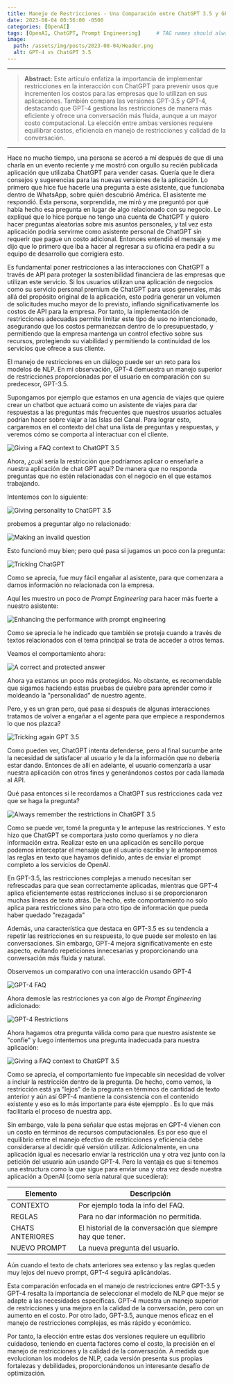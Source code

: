 ```yaml
---
title: Manejo de Restricciones - Una Comparación entre ChatGPT 3.5 y GPT-4 BBB
date: 2023-08-04 00:56:00 -0500
categories: [OpenAI]
tags: [OpenAI, ChatGPT, Prompt Engineering]     # TAG names should always be lowercase
image:
  path: /assets/img/posts/2023-08-04/Header.png
  alt: GPT-4 vs ChatGPT 3.5
---
```


---
>**Abstract:**
Este artículo enfatiza la importancia de implementar restricciones en la interacción con ChatGPT para prevenir usos que incrementen los costos para las empresas que lo utilizan en sus aplicaciones. También compara las versiones GPT-3.5 y GPT-4, destacando que GPT-4 gestiona las restricciones de manera más eficiente y ofrece una conversación más fluida, aunque a un mayor costo computacional. La elección entre ambas versiones requiere equilibrar costos, eficiencia en manejo de restricciones y calidad de la conversación.
---


Hace no mucho tiempo, una persona se acercó a mí después de que di una charla en un evento reciente y me mostró con orgullo su recién publicada aplicación que utilizaba ChatGPT para vender casas. Quería que le diera consejos y sugerencias para las nuevas versiones de la aplicación. Lo primero que hice fue hacerle una pregunta a este asistente, que funcionaba dentro de WhatsApp, sobre quién descubrió América. El asistente me respondió. Esta persona, sorprendida, me miró y me preguntó por qué había hecho esa pregunta en lugar de algo relacionado con su negocio. Le expliqué que lo hice porque no tengo una cuenta de ChatGPT y quiero hacer preguntas aleatorias sobre mis asuntos personales, y tal vez esta aplicación podría servirme como asistente personal de ChatGPT sin requerir que pague un costo adicional. Entonces entendió el mensaje y me dijo que lo primero que iba a hacer al regresar a su oficina era pedir a su equipo de desarrollo que corrigiera esto.

Es fundamental poner restricciones a las interacciones con ChatGPT a través de API para proteger la sostenibilidad financiera de las empresas que utilizan este servicio. Si los usuarios utilizan una aplicación de negocios como su servicio personal premium de ChatGPT para usos generales, más allá del propósito original de la aplicación, esto podría generar un volumen de solicitudes mucho mayor de lo previsto, inflando significativamente los costos de API para la empresa. Por tanto, la implementación de restricciones adecuadas permite limitar este tipo de uso no intencionado, asegurando que los costos permanezcan dentro de lo presupuestado, y permitiendo que la empresa mantenga un control efectivo sobre sus recursos, protegiendo su viabilidad y permitiendo la continuidad de los servicios que ofrece a sus cliente.

El manejo de restricciones en un diálogo puede ser un reto para los modelos de NLP. En mi observación, GPT-4 demuestra un manejo superior de restricciones proporcionadas por el usuario en comparación con su predecesor, GPT-3.5. 

Supongamos por ejemplo que estamos en una agencia de viajes que quiere crear un chatbot que actuará como un asistente de viajes para dar respuestas a las preguntas más frecuentes que nuestros usuarios actuales podrían hacer sobre viajar a las Islas del Canal. Para lograr esto, cargaremos en el contexto del chat una lista de preguntas y respuestas, y veremos cómo se comporta al interactuar con el cliente.

![Giving a FAQ context to ChatGPT 3.5](/assets/img/posts/2023-08-04/faq1.png)

Ahora, ¿cuál sería la restricción que podríamos aplicar o enseñarle a nuestra aplicación de chat GPT aquí? De manera que no responda preguntas que no estén relacionadas con el negocio en el que estamos trabajando.

Intentemos con lo siguiente:

![Giving personality to ChatGPT 3.5](/assets/img/posts/2023-08-04/faq2.png)

probemos a preguntar algo no relacionado:

![Making an invalid question](/assets/img/posts/2023-08-04/faq3.png)

Esto funcionó muy bien; pero qué pasa si jugamos un poco con la pregunta:

![Tricking ChatGPT](/assets/img/posts/2023-08-04/faq4.png)

Como se aprecia, fue muy fácil engañar al asistente, para que comenzara a darnos información no relacionada con la empresa.

Aquí les muestro un poco de *Prompt Engineering* para hacer más fuerte a nuestro asistente:

![Enhancing the performance with prompt engineering](/assets/img/posts/2023-08-04/faq5.png)

Como se aprecia le he indicado que también se proteja cuando a través de textos relacionados con el tema principal se trata de acceder a otros temas.

Veamos el comportamiento ahora:

![A correct and protected answer](/assets/img/posts/2023-08-04/faq6.png)

Ahora ya estamos un poco más protegidos. No obstante, es recomendable que sigamos haciendo estas pruebas de quiebre para aprender como ir moldeando la "personalidad" de nuestro agente.

Pero, y es un gran pero, qué pasa si después de algunas interacciones tratamos de volver a engañar a el agente para que empiece a respondernos lo que nos plazca?

![Tricking again GPT 3.5](/assets/img/posts/2023-08-04/faq7.png)

Como pueden ver, ChatGPT intenta defenderse, pero al final sucumbe ante la necesidad de satisfacer al usuario y le da la información que no debería estar dando. Entonces de allí en adelante, el usuario comenzaría a usar nuestra aplicación con otros fines y generándonos costos por cada llamada al API.

Qué pasa entonces si le recordamos a ChatGPT sus restricciones cada vez que se haga la pregunta?

![Always remember the restrictions in ChatGPT 3.5](/assets/img/posts/2023-08-04/faq8.png)

Como se puede ver, tomé la pregunta y le antepuse las restricciones. Y esto hizo que ChatGPT se comportara justo como queríamos y no diera información extra. Realizar esto en una aplicación es sencillo porque podemos interceptar el mensaje que el usuario escribe y le anteponemos las reglas en texto que hayamos definido, antes de enviar el prompt completo a los servicios de OpenAI.

En GPT-3.5, las restricciones complejas a menudo necesitan ser refrescadas para que sean correctamente aplicadas, mientras que GPT-4 aplica eficientemente estas restricciones incluso si se proporcionaron muchas líneas de texto atrás. De hecho, este comportamiento no solo aplica para restricciones sino para otro tipo de información que pueda haber quedado "rezagada"

Además, una característica que destaca en GPT-3.5 es su tendencia a repetir las restricciones en su respuesta, lo que puede ser molesto en las conversaciones. Sin embargo, GPT-4 mejora significativamente en este aspecto, evitando repeticiones innecesarias y proporcionando una conversación más fluida y natural.

Observemos un comparativo con una interacción usando GPT-4

![GPT-4 FAQ](/assets/img/posts/2023-08-04/faq9.png)

Ahora demosle las restricciones ya con algo de *Prompt Engineering* adicionado:

![GPT-4 Restrictions](/assets/img/posts/2023-08-04/faq10.png)

Ahora hagamos otra pregunta válida como para que nuestro asistente se "confíe" y luego intentemos una pregunta inadecuada para nuestra aplicación:

![Giving a FAQ context to ChatGPT 3.5](/assets/img/posts/2023-08-04/faq11.png)

Como se aprecia, el comportamiento fue impecable sin necesidad de volver a incluir la restricción dentro de la pregunta. De hecho, como vemos, la restricción está ya "lejos" de la pregunta en términos de cantidad de texto anterior y aún así GPT-4 mantiene la consistencia con el contenido existente y eso es lo más importante para éste ejempplo . Es lo que más facilitaría el proceso de nuestra app.

Sin embargo, vale la pena señalar que estas mejoras en GPT-4 vienen con un costo en términos de recursos computacionales. Es por eso que el equilibrio entre el manejo efectivo de restricciones y eficiencia debe considerarse al decidir qué versión utilizar. Adicionalmente, en una aplicación igual es necesario enviar la restricción una y otra vez junto con la petición del usuario aún usando GPT-4. Pero la ventaja es que si tenemos una estructura como la que sigue para enviar una y otra vez desde nuestra aplicación a OpenAI (como sería natural que sucediera):


| Elemento          | Descripción                                           |
|-------------------|-------------------------------------------------------|
| CONTEXTO          | Por ejemplo toda la info del FAQ.                    |
| REGLAS            | Para no dar información no permitida.                |
| CHATS ANTERIORES  | El historial de la conversación que siempre hay que tener.  |
| NUEVO PROMPT  | La nueva pregunta del usuario.                        |



Aún cuando el texto de chats anteriores sea extenso y las reglas queden muy lejos del nuevo prompt, GPT-4 seguirá aplicándolas.

Esta comparación enfocada en el manejo de restricciones entre GPT-3.5 y GPT-4 resalta la importancia de seleccionar el modelo de NLP que mejor se adapte a las necesidades específicas. GPT-4 muestra un manejo superior de restricciones y una mejora en la calidad de la conversación, pero con un aumento en el costo. Por otro lado, GPT-3.5, aunque menos eficaz en el manejo de restricciones complejas, es más rápido y económico.

Por tanto, la elección entre estas dos versiones requiere un equilibrio cuidadoso, teniendo en cuenta factores como el costo, la precisión en el manejo de restricciones y la calidad de la conversación. A medida que evolucionan los modelos de NLP, cada versión presenta sus propias fortalezas y debilidades, proporcionándonos un interesante desafío de optimización.